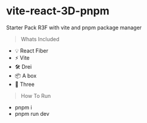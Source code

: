 # vite-react-3D-pnpm
Starter Pack R3F with vite and pnpm package manager


> Whats Included

- 💡 React Fiber
- ⚡️ Vite
- 🛠️ Drei
- 📦 A box
- 📐 Three

> How To Run
- pnpm i
- pnpm run dev

